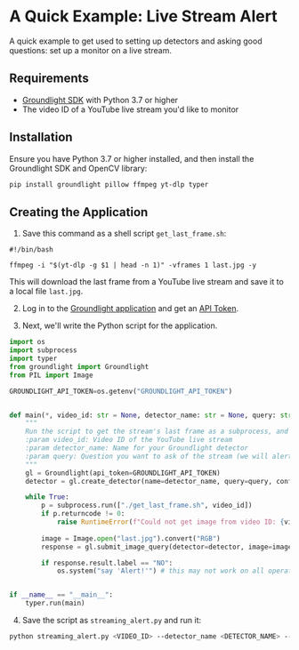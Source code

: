 # A Quick Example: Live Stream Alert 

A quick example to get used to setting up detectors and asking good questions: set up a monitor on a live stream. 

## Requirements

- [Groundlight SDK](/docs/installation/) with Python 3.7 or higher
- The video ID of a YouTube live stream you'd like to monitor

## Installation

Ensure you have Python 3.7 or higher installed, and then install the Groundlight SDK and OpenCV library:

```bash
pip install groundlight pillow ffmpeg yt-dlp typer
```

## Creating the Application

1. Save this command as a shell script `get_last_frame.sh`:

```
#!/bin/bash

ffmpeg -i "$(yt-dlp -g $1 | head -n 1)" -vframes 1 last.jpg -y
``` 

This will download the last frame from a YouTube live stream and save it to a local file `last.jpg`. 

2. Log in to the [Groundlight application](https://app.groundlight.ai) and get an [API Token](api-tokens).

3. Next, we'll write the Python script for the application.

```python notest
import os
import subprocess
import typer
from groundlight import Groundlight
from PIL import Image

GROUNDLIGHT_API_TOKEN=os.getenv("GROUNDLIGHT_API_TOKEN")


def main(*, video_id: str = None, detector_name: str = None, query: str = None, confidence: float = 0.75, wait: int = 60):
    """
    Run the script to get the stream's last frame as a subprocess, and submit result as an image query to a Groundlight detector
    :param video_id: Video ID of the YouTube live stream
    :param detector_name: Name for your Groundlight detector
    :param query: Question you want to ask of the stream (we will alert on the answer of NO)
    """
    gl = Groundlight(api_token=GROUNDLIGHT_API_TOKEN)
    detector = gl.create_detector(name=detector_name, query=query, confidence_threshold=confidence)

    while True:
        p = subprocess.run(["./get_last_frame.sh", video_id])
        if p.returncode != 0:
            raise RuntimeError(f"Could not get image from video ID: {video_id}. Process exited with return code {p.returncode}.")
        
        image = Image.open("last.jpg").convert("RGB")
        response = gl.submit_image_query(detector=detector, image=image, wait=wait)

        if response.result.label == "NO":
            os.system("say 'Alert!'") # this may not work on all operating systems


if __name__ == "__main__":
    typer.run(main)

```

4. Save the script as `streaming_alert.py` and run it:

```bash
python streaming_alert.py <VIDEO_ID> --detector_name <DETECTOR_NAME> --query <QUERY IN QUOTATION MARKS>
```

